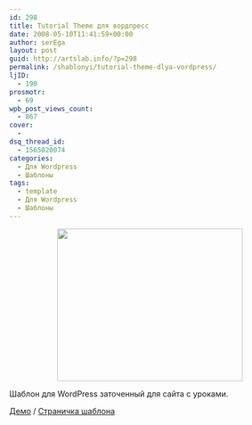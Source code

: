 ```yaml
---
id: 298
title: Tutorial Theme для вордпресс
date: 2008-05-10T11:41:59+00:00
author: serEga
layout: post
guid: http://artslab.info/?p=298
permalink: /shablonyi/tutorial-theme-dlya-vordpress/
ljID:
  - 190
prosmotr:
  - 69
wpb_post_views_count:
  - 867
cover:
  - 
dsq_thread_id:
  - 1565020074
categories:
  - Для Wordpress
  - Шаблоны
tags:
  - template
  - Для Wordpress
  - Шаблоны
---
```

<p style="text-align: center;">
  <img style="border: 0pt none;" src="http://www.blogohblog.com/wp-content/pop/2008/04/tutorialtheme.jpg" alt="" width="333" height="274" />
</p>

Шаблон для WordPress заточенный для сайта с уроками.

<a href="http://wpthemes.blogohblog.net/index.php?wptheme=tutorialtheme" target="_blank">Демо</a> / <a href="http://www.blogohblog.com/wordpress-theme-tutorial-theme/" target="_blank">Страничка шаблона</a>